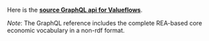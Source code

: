 Here is the [**source GraphQL api for Valueflows**](https://lab.allmende.io/valueflows/vf-schemas/vf-graphql/-/tree/sprout/lib/schemas).

*Note*:
The GraphQL reference includes the complete REA-based core economic vocabulary
in a non-rdf format.

